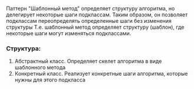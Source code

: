 Паттерн "Шаблонный метод" определяет структуру алгоритма, но делегирует некоторые шаги подклассам.
Таким образом, он позволяет подклассам переопределять определенные шаги без изменения структуры
Т.е. шаблонный метод определяет структуру (шаблон), где некоторые шаги могут изменяться подклассами.

### Структура:
1. Абстрактный класс. Определяет скелет алгоритма в виде шаблонного метода
2. Конкретный класс. Реализует конкретные шаги алгоритма, которые нужны для этого подкласса